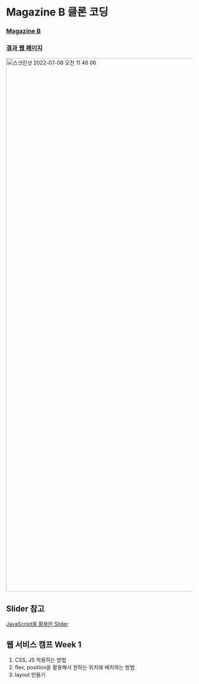 # Magazine B 클론 코딩
### [Magazine B](https://magazine-b.co.kr/)
### [결과 웹 페이지](http://sdb.dothome.co.kr/)


<img width="1440" alt="스크린샷 2022-07-08 오전 11 46 06" src="https://user-images.githubusercontent.com/82192898/178011621-0d9d7df8-2499-41e4-bfdd-baa606f92bc4.png">

## Slider 참고

[JavaScript를 활용한 Slider](https://www.w3schools.com/howto/tryit.asp?filename=tryhow_js_slideshow_auto)

## 웹 서비스 캠프 Week 1
1. CSS, JS 적용하는 방법
2. flex, position을 활용해서 원하는 위치에 배치하는 방법
3. layout 만들기
